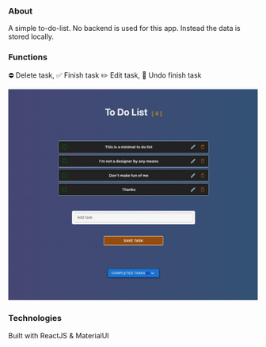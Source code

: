 ### About

A simple to-do-list. No backend is used for this app. Instead the data is stored locally. 

### Functions

:no_entry: Delete task, :white_check_mark: Finish task
:pencil2:	Edit task, :no_entry_sign: Undo finish task	

<p>
  <a href="http://zubyj.me/projects/to-do-list/">
    <img src="./public/screenshot.png">
  </a>
</p>

### Technologies

Built with ReactJS & MaterialUI